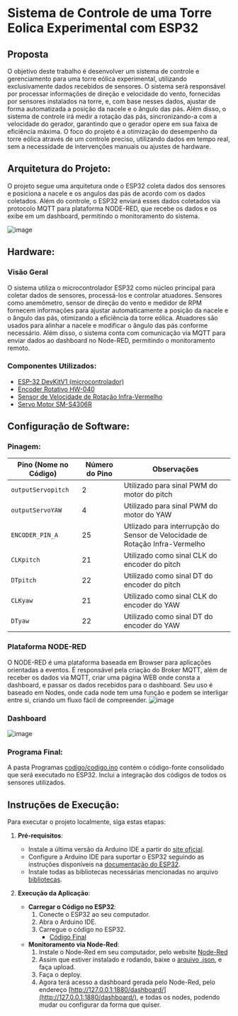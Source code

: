 # Sistema de Controle de uma Torre Eolica Experimental com ESP32

## Proposta

O objetivo deste trabalho é desenvolver um sistema de controle e gerenciamento para uma torre eólica experimental, utilizando exclusivamente dados recebidos de sensores. O sistema será responsável por processar informações de direção e velocidade do vento, fornecidas por sensores instalados na torre, e, com base nesses dados, ajustar de forma automatizada a posição da nacele e o ângulo das pás. Além disso, o sistema de controle irá medir a rotação das pás, sincronizando-a com a velocidade do gerador, garantindo que o gerador opere em sua faixa de eficiência máxima. O foco do projeto é a otimização do desempenho da torre eólica através de um controle preciso, utilizando dados em tempo real, sem a necessidade de intervenções manuais ou ajustes de hardware.

## Arquitetura do Projeto:

O projeto segue uma arquitetura onde o ESP32 coleta dados dos sensores e posiciona a nacele e os angulos das pás de acordo com os dados coletados. Além do controle, o ESP32 enviará esses dados coletados via protocolo MQTT para plataforma NODE-RED, que recebe os dados e os exibe em um dashboard, permitindo o monitoramento do sistema.

![image](https://github.com/user-attachments/assets/5903ac94-45bb-4f5f-aa36-ad93eabd69e4)

## Hardware:

### Visão Geral

O sistema utiliza o microcontrolador ESP32 como núcleo principal para coletar dados de sensores, processá-los e controlar atuadores. Sensores como anemômetro, sensor de direção do vento e medidor de RPM fornecem informações para ajustar automaticamente a posição da nacele e o ângulo das pás, otimizando a eficiência da torre eólica. Atuadores são usados para alinhar a nacele e modificar o ângulo das pás conforme necessário. Além disso, o sistema conta com comunicação via MQTT para enviar dados ao dashboard no Node-RED, permitindo o monitoramento remoto.

### Componentes Utilizados:

- [ESP-32 DevKitV1 (microcontrolador)](https://github.com/pedrohgceolin/Controle_Torre_Eolica_Experimental/tree/main/Sensores%20e%20atuadores/ESP32)
- [Encoder Rotativo HW-040](https://github.com/pedrohgceolin/Controle_Torre_Eolica_Experimental/tree/main/Sensores%20e%20atuadores/Encoder%20Rotativo%20W-040)
- [Sensor de Velocidade de Rotação Infra-Vermelho ](https://github.com/pedrohgceolin/Controle_Torre_Eolica_Experimental/tree/main/Sensores%20e%20atuadores/Sensor%20de%20Velocidade%20de%20Rota%C3%A7%C3%A3o)
- [Servo Motor SM-S4306R](https://github.com/pedrohgceolin/Controle_Torre_Eolica_Experimental/tree/main/Sensores%20e%20atuadores/Servo%20Motor)

## Configuração de Software:
### Pinagem:

| Pino (Nome no Código) | Número do Pino | Observações                                                                     |
| --------------------- | -------------- | ------------------------------------------------------------------------------- |
| `outputServopitch`    | 2              | Utilizado para sinal PWM do motor do pitch                                      |
| `outputServoYAW`      | 4              | Utilizado para sinal PWM do motor do YAW                                        |
| `ENCODER_PIN_A`       | 25             | Utlizado para interrupção do Sensor de Velocidade de Rotação Infra-Vermelho     |
| `CLKpitch`            | 21             | Utilizado como sinal CLK do encoder do pitch                                    |
| `DTpitch`             | 22             | Utilizado como sinal DT do encoder do pitch                                     |
| `CLKyaw`              | 21             | Utilizado como sinal CLK do encoder do YAW                                      |
| `DTyaw`               | 22             | Utilizado como sinal DT do encoder do YAW                                       |

### Plataforma NODE-RED

O NODE-RED é uma plataforma baseada em Browser para aplicações orientadas a eventos. É responsável pela criação do Broker MQTT, além de receber os dados via MQTT, criar uma página WEB onde consta a dashboard, e passar os dados recebidos para o dashboard. Seu uso é baseado em Nodes, onde cada node tem uma função e podem se interligar entre si, criando um fluxo fácil de compreender.
![image](https://github.com/user-attachments/assets/b60e41ac-28d1-4a55-86d6-d01f91dd5b94)

### Dashboard

![image](https://github.com/user-attachments/assets/a235ccc9-2ad5-4261-83fd-98e05beb57a9)

### Programa Final:

A pasta Programas [codigo/codigo.ino](https://github.com/pedrohgceolin/Controle_Torre_Eolica_Experimental/blob/main/codigo/codigo.ino) contém o código-fonte consolidado que será executado no ESP32. Inclui a integração dos códigos de todos os sensores utilizados.

## Instruções de Execução:

Para executar o projeto localmente, siga estas etapas:

1. **Pré-requisitos**:
   - Instale a última versão da Arduino IDE a partir do [site oficial](https://www.arduino.cc/en/software).
   - Configure a Arduino IDE para suportar o ESP32 seguindo as instruções disponíveis na [documentação do ESP32](https://docs.espressif.com/projects/arduino-esp32/en/latest/installing.html).
   - Instale todas as bibliotecas necessárias mencionadas no arquivo [bibliotecas](./bibliotecas.txt).

2. **Execução da Aplicação**:
   - **Carregar o Código no ESP32**:
     1. Conecte o ESP32 ao seu computador.
     2. Abra o Arduino IDE.
     3. Carregue o código no ESP32.
        - [Código Final](https://github.com/pedrohgceolin/Controle_Torre_Eolica_Experimental/blob/main/codigo/codigo.ino)
   - **Monitoramento via Node-Red**:
     1. Instale o Node-Red em seu computador, pelo website [Node-Red](https://nodered.org/)
     2. Assim que estiver instalado e rodando, baixe o [arquivo .json](https://github.com/pedrohgceolin/Controle_Torre_Eolica_Experimental/blob/main/Node-Red/flows.json), e faça upload.
     3. Faça o deploy.
     4. Agora terá acesso a dashboard gerada pelo Node-Red, pelo endereço [http://127.0.0.1:1880/dashboard/](http://127.0.0.1:1880/dashboard/), e todas os nodes, podendo mudar ou configurar da forma que quiser.
